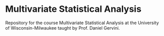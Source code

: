 # Multivariate Statistical Analysis

Repository for the course Multivariate Statistical Analysis at the University of Wisconsin-Milwaukee taught by Prof. Daniel Gervini.